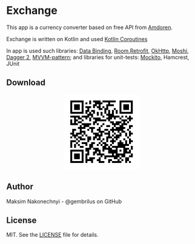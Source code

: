 
Exchange
========

This app is a currency converter based on free API from [Amdoren][1].

Exchange is written on Kotlin and used [Kotlin Coroutines][9]

In app is used such libraries:
[Data Binding][11], [Room][2],[Retrofit][3], [OkHttp][4], [Moshi][5], [Dagger 2][6], [MVVM-pattern][7];
and libraries for unit-tests: [Mockito][8], Hamcrest, JUnit

Download
--------

<p align="center">
  <img src="qr.png" alt="OR-code image"/>
</p>


Author
------
Maksim Nakonechnyi - @gembrilus on GitHub

License
-------
MIT. See the [LICENSE][10] file for details.

[1]: https://www.amdoren.com/api
[2]: https://developer.android.com/topic/libraries/architecture/room
[3]: https://square.github.io/retrofit/
[4]: https://square.github.io/okhttp/
[5]: https://github.com/square/moshi
[6]: https://dagger.dev/
[7]: https://ru.wikipedia.org/wiki/Model-View-ViewModel
[8]: https://site.mockito.org/
[9]: https://kotlinlang.org/docs/reference/coroutines/coroutines-guide.html
[10]: https://github.com/gembrilus/Converter/blob/master/LICENSE
[11]: https://developer.android.com/topic/libraries/data-binding